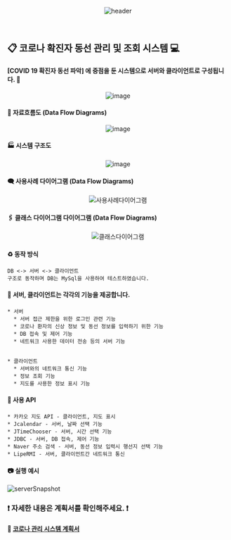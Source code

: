 
<div align=center>
  
![header](https://capsule-render.vercel.app/api?type=soft&color=3C3530&fontColor=F16B6F&height=130&section=header&text=%20Corona　Management　System%20&animation=scaleIn&fontSize=40&fontAlign=50&fontAlignY=50)

</div>
<br>

## :clipboard: 코로나 확진자 동선 관리 및 조회 시스템 :computer: 
#### [COVID 19 확진자 동선 파악] 에 중점을 둔 시스템으로 서버와 클라이언트로 구성됩니다. :memo:

<div align=center>
  
![image](https://user-images.githubusercontent.com/28488288/106216422-6d732f80-6216-11eb-9110-b7ac0d39fa73.png)

</div>

#### :arrows_counterclockwise: 자료흐름도 (Data Flow Diagrams)
<div align=center>
  
![image](https://user-images.githubusercontent.com/28488288/106213512-3863de80-6210-11eb-8357-61395710e329.png)

</div>

#### :factory: 시스템 구조도
<div align=center>
  
![image](https://user-images.githubusercontent.com/28488288/106216164-defeae00-6215-11eb-8b14-8bb1f8d48d32.png)

</div>

#### 🗨 사용사례 다이어그램 (Data Flow Diagrams)
<div align=center>
  
![사용사례다이어그램](https://user-images.githubusercontent.com/28488288/107985973-7f264680-700e-11eb-9b28-422e4bd4f373.png)

</div>

#### 🖇 클래스 다이어그램 다이어그램 (Data Flow Diagrams)
<div align=center>
  
![클래스다이어그램](https://user-images.githubusercontent.com/28488288/107985975-7fbedd00-700e-11eb-951d-255ceb1eb832.png)

</div>

#### :recycle: 동작 방식
```
DB <-> 서버 <-> 클라이언트
구조로 동작하며 DB는 MySql을 사용하여 테스트하였습니다.
```

#### :mag_right: 서버, 클라이언트는 각각의 기능을 제공합니다.
```
* 서버
  * 서버 접근 제한을 위한 로그인 관련 기능
  * 코로나 환자의 신상 정보 및 동선 정보를 입력하기 위한 기능
  * DB 접속 및 제어 기능
  * 네트워크 사용한 데이터 전송 등의 서버 기능
  

* 클라이언트
  * 서버와의 네트워크 통신 기능
  * 정보 조회 기능
  * 지도를 사용한 정보 표시 기능
```

#### :school_satchel: 사용 API
```
* 카카오 지도 API - 클라이언트, 지도 표시
* Jcalendar - 서버, 날짜 선택 기능
* JTimeChooser - 서버, 시간 선택 기능
* JDBC - 서버, DB 접속, 제어 기능
* Naver 주소 검색 - 서버, 동선 정보 입력시 행선지 선택 기능
* LipeRMI - 서버, 클라이언트간 네트워크 통신
```

#### :camera: 실행 예시
![serverSnapshot](https://user-images.githubusercontent.com/28488288/106217509-ba580580-6218-11eb-9fa9-fdcaa13aeea9.gif)


### :exclamation: 자세한 내용은 계획서를 확인해주세요. :exclamation:
#### :ledger: [코로나 관리 시스템 계획서](https://github.com/OtterBK/CoronaManagementSystem/tree/master/%EA%B3%84%ED%9A%8D%EC%84%9C)
